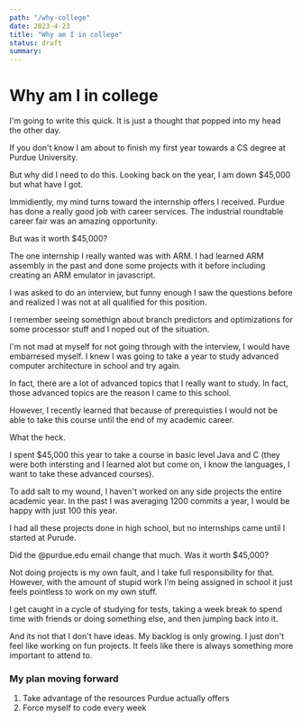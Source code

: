 ```yaml
---
path: "/why-college"
date: 2023-4-23
title: "Why am I in college"
status: draft
summary: 
---
```


# Why am I in college
I'm going to write this quick. It is just a thought that popped into my head the other day. 

If you don't know I am about to finish my first year towards a CS degree at Purdue University.

But why did I need to do this. Looking back on the year, I am down $45,000 but what have I got.

Immidiently, my mind turns toward the internship offers I received. Purdue has done a really good job with career services. The industrial roundtable career fair was an amazing opportunity.

But was it worth $45,000?

The one internship I really wanted was with ARM. I had learned ARM assembly in the past and done some projects with it before including creating an ARM emulator in javascript.

I was asked to do an interview, but funny enough I saw the questions before and realized I was not at all qualified for this position.

I remember seeing somethign about branch predictors and optimizations for some processor stuff and I noped out of the situation.

I'm not mad at myself for not going through with the interview, I would have embarresed myself. I knew I was going to take a year to study advanced computer architecture in school and try again.

In fact, there are a lot of advanced topics that I really want to study. In fact, those advanced topics are the reason I came to this school.

However, I recently learned that because of prerequisties I would not be able to take this course until the end of my academic career. 

What the heck.

I spent $45,000 this year to take a course in basic level Java and C (they were both intersting and I learned alot but come on, I know the languages, I want to take these advanced courses).

To add salt to my wound, I haven't worked on any side projects the entire academic year. In the past I was averaging 1200 commits a year, I would be happy with just 100 this year. 

I had all these projects done in high school, but no internships came until I started at Purude.

Did the @purdue.edu email change that much. Was it worth $45,000?

Not doing projects is my own fault, and I take full responsibility for that. However, with the amount of stupid work I'm being assigned in school it just feels pointless to work on my own stuff.

I get caught in a cycle of studying for tests, taking a week break to spend time with friends or doing something else, and then jumping back into it.

And its not that I don't have ideas. My backlog is only growing. I just don't feel like working on fun projects. It feels like there is always something more important to attend to.

### My plan moving forward
1. Take advantage of the resources Purdue actually offers
2. Force myself to code every week
